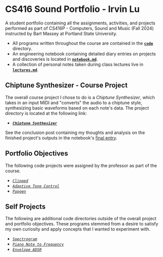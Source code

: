 # CS416 Sound Portfolio - Irvin Lu

A student portfolio containing all the assignments, activities, and projects performed as part of CS416P - Computers, Sound and Music
(Fall 2024) instructed by Bart Massey at Portland State University.

- All programs written throughout the course are contained in the [**`code`**](code) directory.
- An engineering notebook containing detailed diary entries on projects and discoveries is located in [**`notebook.md`**](notebook.md).
- A collection of personal notes taken during class lectures live in [**`lectures.md`**](lectures.md).

## Chiptune Synthesizer - Course Project

The overall course project I chose to do is a _Chiptune Synthesizer_, which takes in an input MIDI and "converts" the audio to a chiptune style, synthesizing basic waveforms based on each note's data. The project directory is located at the following link:

- [**_`Chiptune Synthesizer`_**](code/chiptune-synthesizer/)

See the conclusion post containing my thoughts and analysis on the finished project's outputs in the notebook's
[final entry](notebook.md#12724---chiptune-synthesizer-conclusions).

## Portfolio Objectives

The following code projects were assigned by the professor as part of the course.

- [_`Clipped`_](code/clipped)
- [_`Adaptive Tone Control`_](code/tone-control)
- [_`Popgen`_](code/popgen)

## Self Projects

The following are additional code directories outside of the overall project and portfolio objectives.
These programs stemmed from a desire to satisfy my own curiosity and apply concepts that I wanted to experiment with.

- [_`Spectrogram`_](code/spectrogram-fun/)
- [_`Piano Note to Frequency`_](code/note-to-frequency/)
- [_`Envelope ADSR`_](code/envelope-adsr/)
